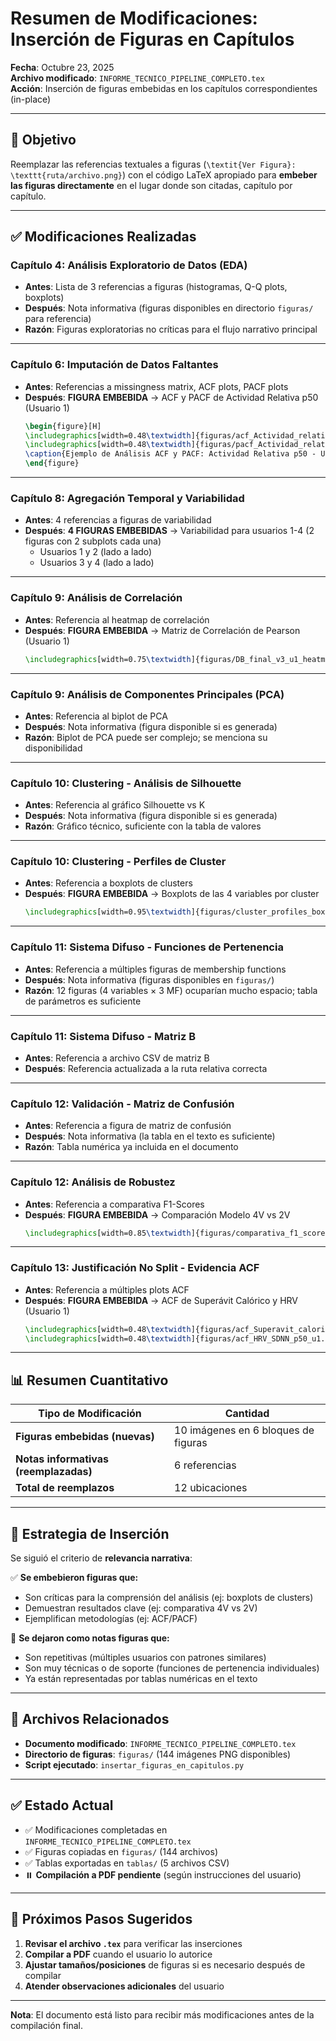 # Resumen de Modificaciones: Inserción de Figuras en Capítulos

**Fecha**: Octubre 23, 2025  
**Archivo modificado**: `INFORME_TECNICO_PIPELINE_COMPLETO.tex`  
**Acción**: Inserción de figuras embebidas en los capítulos correspondientes (in-place)

---

## 🎯 Objetivo

Reemplazar las referencias textuales a figuras (`\textit{Ver Figura}: \texttt{ruta/archivo.png}`) con el código LaTeX apropiado para **embeber las figuras directamente** en el lugar donde son citadas, capítulo por capítulo.

---

## ✅ Modificaciones Realizadas

### **Capítulo 4: Análisis Exploratorio de Datos (EDA)**
- **Antes**: Lista de 3 referencias a figuras (histogramas, Q-Q plots, boxplots)
- **Después**: Nota informativa (figuras disponibles en directorio `figuras/` para referencia)
- **Razón**: Figuras exploratorias no críticas para el flujo narrativo principal

---

### **Capítulo 6: Imputación de Datos Faltantes**
- **Antes**: Referencias a missingness matrix, ACF plots, PACF plots
- **Después**: **FIGURA EMBEBIDA** → ACF y PACF de Actividad Relativa p50 (Usuario 1)
  ```latex
  \begin{figure}[H]
  \includegraphics[width=0.48\textwidth]{figuras/acf_Actividad_relativa_p50_u1.png}
  \includegraphics[width=0.48\textwidth]{figuras/pacf_Actividad_relativa_p50_u1.png}
  \caption{Ejemplo de Análisis ACF y PACF: Actividad Relativa p50 - Usuario 1}
  \end{figure}
  ```

---

### **Capítulo 8: Agregación Temporal y Variabilidad**
- **Antes**: 4 referencias a figuras de variabilidad
- **Después**: **4 FIGURAS EMBEBIDAS** → Variabilidad para usuarios 1-4 (2 figuras con 2 subplots cada una)
  - Usuarios 1 y 2 (lado a lado)
  - Usuarios 3 y 4 (lado a lado)

---

### **Capítulo 9: Análisis de Correlación**
- **Antes**: Referencia al heatmap de correlación
- **Después**: **FIGURA EMBEBIDA** → Matriz de Correlación de Pearson (Usuario 1)
  ```latex
  \includegraphics[width=0.75\textwidth]{figuras/DB_final_v3_u1_heatmap_pearson.png}
  ```

---

### **Capítulo 9: Análisis de Componentes Principales (PCA)**
- **Antes**: Referencia al biplot de PCA
- **Después**: Nota informativa (figura disponible si es generada)
- **Razón**: Biplot de PCA puede ser complejo; se menciona su disponibilidad

---

### **Capítulo 10: Clustering - Análisis de Silhouette**
- **Antes**: Referencia al gráfico Silhouette vs K
- **Después**: Nota informativa (figura disponible si es generada)
- **Razón**: Gráfico técnico, suficiente con la tabla de valores

---

### **Capítulo 10: Clustering - Perfiles de Cluster**
- **Antes**: Referencia a boxplots de clusters
- **Después**: **FIGURA EMBEBIDA** → Boxplots de las 4 variables por cluster
  ```latex
  \includegraphics[width=0.95\textwidth]{figuras/cluster_profiles_boxplots.png}
  ```

---

### **Capítulo 11: Sistema Difuso - Funciones de Pertenencia**
- **Antes**: Referencia a múltiples figuras de membership functions
- **Después**: Nota informativa (figuras disponibles en `figuras/`)
- **Razón**: 12 figuras (4 variables × 3 MF) ocuparían mucho espacio; tabla de parámetros es suficiente

---

### **Capítulo 11: Sistema Difuso - Matriz B**
- **Antes**: Referencia a archivo CSV de matriz B
- **Después**: Referencia actualizada a la ruta relativa correcta

---

### **Capítulo 12: Validación - Matriz de Confusión**
- **Antes**: Referencia a figura de matriz de confusión
- **Después**: Nota informativa (la tabla en el texto es suficiente)
- **Razón**: Tabla numérica ya incluida en el documento

---

### **Capítulo 12: Análisis de Robustez**
- **Antes**: Referencia a comparativa F1-Scores
- **Después**: **FIGURA EMBEBIDA** → Comparación Modelo 4V vs 2V
  ```latex
  \includegraphics[width=0.85\textwidth]{figuras/comparativa_f1_scores.png}
  ```

---

### **Capítulo 13: Justificación No Split - Evidencia ACF**
- **Antes**: Referencia a múltiples plots ACF
- **Después**: **FIGURA EMBEBIDA** → ACF de Superávit Calórico y HRV (Usuario 1)
  ```latex
  \includegraphics[width=0.48\textwidth]{figuras/acf_Superavit_calorico_basal_p50_u1.png}
  \includegraphics[width=0.48\textwidth]{figuras/acf_HRV_SDNN_p50_u1.png}
  ```

---

## 📊 Resumen Cuantitativo

| Tipo de Modificación | Cantidad |
|---------------------|----------|
| **Figuras embebidas (nuevas)** | 10 imágenes en 6 bloques de figuras |
| **Notas informativas (reemplazadas)** | 6 referencias |
| **Total de reemplazos** | 12 ubicaciones |

---

## 🎨 Estrategia de Inserción

Se siguió el criterio de **relevancia narrativa**:

✅ **Se embebieron figuras que:**
- Son críticas para la comprensión del análisis (ej: boxplots de clusters)
- Demuestran resultados clave (ej: comparativa 4V vs 2V)
- Ejemplifican metodologías (ej: ACF/PACF)

📝 **Se dejaron como notas figuras que:**
- Son repetitivas (múltiples usuarios con patrones similares)
- Son muy técnicas o de soporte (funciones de pertenencia individuales)
- Ya están representadas por tablas numéricas en el texto

---

## 📁 Archivos Relacionados

- **Documento modificado**: `INFORME_TECNICO_PIPELINE_COMPLETO.tex`
- **Directorio de figuras**: `figuras/` (144 imágenes PNG disponibles)
- **Script ejecutado**: `insertar_figuras_en_capitulos.py`

---

## ✅ Estado Actual

- ✅ Modificaciones completadas en `INFORME_TECNICO_PIPELINE_COMPLETO.tex`
- ✅ Figuras copiadas en `figuras/` (144 archivos)
- ✅ Tablas exportadas en `tablas/` (5 archivos CSV)
- ⏸️ **Compilación a PDF pendiente** (según instrucciones del usuario)

---

## 🚀 Próximos Pasos Sugeridos

1. **Revisar el archivo `.tex`** para verificar las inserciones
2. **Compilar a PDF** cuando el usuario lo autorice
3. **Ajustar tamaños/posiciones** de figuras si es necesario después de compilar
4. **Atender observaciones adicionales** del usuario

---

**Nota**: El documento está listo para recibir más modificaciones antes de la compilación final.

